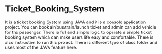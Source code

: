 # Ticket_Booking_System
It is a ticket booking System using JAVA and it is a console application project. You can book air/bus/train/launch ticket and admin can add vehicle for the passenger. There is full and simple logic to operate a simple ticket booking system which can make users life easy and comfortable.
There is also instruction to run this project.
There is different type of class folder and uses most of the JAVA feature here.

